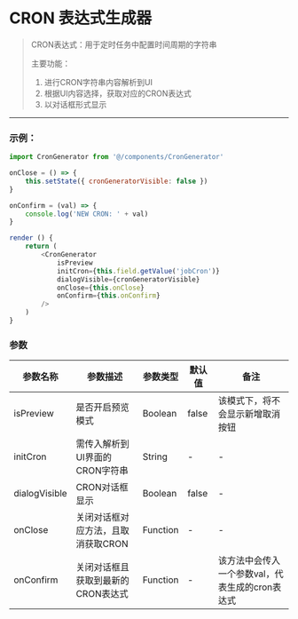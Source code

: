 <!--
 * @Author: ShenLing
 * @Date: 2020-10-27 10:05:56
 * @LastEditors: Shenling
 * @LastEditTime: 2020-10-28 09:28:36
-->
# CRON 表达式生成器

> CRON表达式：用于定时任务中配置时间周期的字符串
> 
> 主要功能：
> 1. 进行CRON字符串内容解析到UI
> 2. 根据UI内容选择，获取对应的CRON表达式
> 3. 以对话框形式显示
>

---


### 示例：
```js
import CronGenerator from '@/components/CronGenerator'

onClose = () => {
	this.setState({ cronGeneratorVisible: false })
}

onConfirm = (val) => {
	console.log('NEW CRON: ' + val)
}

render () {
	return (
		<CronGenerator
			isPreview
			initCron={this.field.getValue('jobCron')}
			dialogVisible={cronGeneratorVisible}
			onClose={this.onClose}
			onConfirm={this.onConfirm}
		/>
	)
}
```

### 参数
| 参数名称      | 参数描述                           | 参数类型   | 默认值  | 备注                                           |
| -----------   | ---------------------------------- | ---------- | -------| ---------------------------------------------- |
| isPreview     | 是否开启预览模式                   | Boolean     | false  | 该模式下，将不会显示新增取消按钮                                             |
| initCron      | 需传入解析到UI界面的CRON字符串     | String      | -      | -                                             |
| dialogVisible | CRON对话框显示                     | Boolean     | false  | -                                             |
| onClose       | 关闭对话框对应方法，且取消获取CRON  | Function   | -      | -                                             |
| onConfirm     | 关闭对话框且获取到最新的CRON表达式  | Function   |  -     | 该方法中会传入一个参数val，代表生成的cron表达式|


